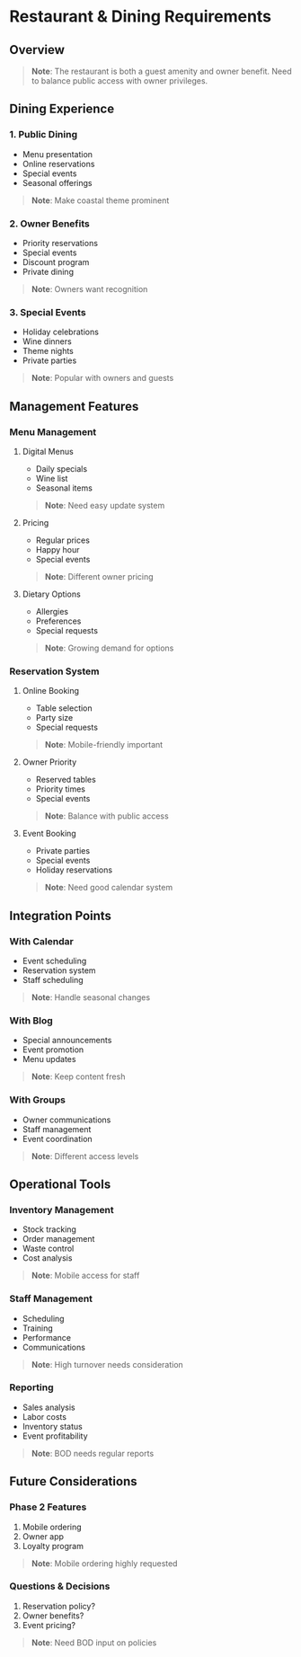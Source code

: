 # Restaurant & Dining Requirements

## Overview
> **Note**: The restaurant is both a guest amenity and owner benefit. Need to balance public access with owner privileges.

## Dining Experience

### 1. Public Dining
- Menu presentation
- Online reservations
- Special events
- Seasonal offerings
> **Note**: Make coastal theme prominent

### 2. Owner Benefits
- Priority reservations
- Special events
- Discount program
- Private dining
> **Note**: Owners want recognition

### 3. Special Events
- Holiday celebrations
- Wine dinners
- Theme nights
- Private parties
> **Note**: Popular with owners and guests

## Management Features

### Menu Management
1. Digital Menus
   - Daily specials
   - Wine list
   - Seasonal items
   > **Note**: Need easy update system

2. Pricing
   - Regular prices
   - Happy hour
   - Special events
   > **Note**: Different owner pricing

3. Dietary Options
   - Allergies
   - Preferences
   - Special requests
   > **Note**: Growing demand for options

### Reservation System
1. Online Booking
   - Table selection
   - Party size
   - Special requests
   > **Note**: Mobile-friendly important

2. Owner Priority
   - Reserved tables
   - Priority times
   - Special events
   > **Note**: Balance with public access

3. Event Booking
   - Private parties
   - Special events
   - Holiday reservations
   > **Note**: Need good calendar system

## Integration Points

### With Calendar
- Event scheduling
- Reservation system
- Staff scheduling
> **Note**: Handle seasonal changes

### With Blog
- Special announcements
- Event promotion
- Menu updates
> **Note**: Keep content fresh

### With Groups
- Owner communications
- Staff management
- Event coordination
> **Note**: Different access levels

## Operational Tools

### Inventory Management
- Stock tracking
- Order management
- Waste control
- Cost analysis
> **Note**: Mobile access for staff

### Staff Management
- Scheduling
- Training
- Performance
- Communications
> **Note**: High turnover needs consideration

### Reporting
- Sales analysis
- Labor costs
- Inventory status
- Event profitability
> **Note**: BOD needs regular reports

## Future Considerations

### Phase 2 Features
1. Mobile ordering
2. Owner app
3. Loyalty program
> **Note**: Mobile ordering highly requested

### Questions & Decisions
1. Reservation policy?
2. Owner benefits?
3. Event pricing?
> **Note**: Need BOD input on policies
